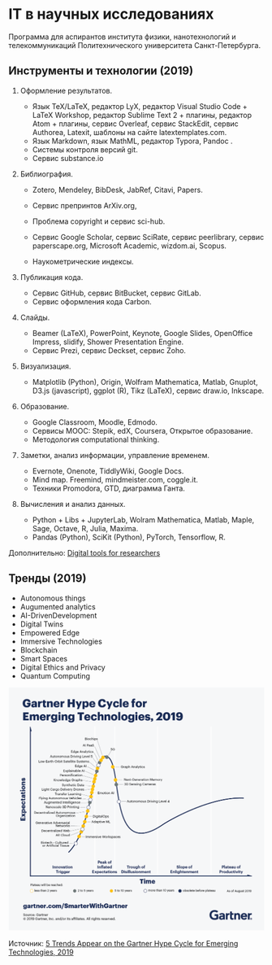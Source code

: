 # IT в научных исследованиях

Программа для аспирантов института физики, нанотехнологий и телекоммуникаций Политехнического университета Санкт-Петербурга.

## Инструменты и технологии (2019)

1. Оформление результатов. 

   - Язык TeX/LaTeX, редактор LyX, редактор Visual Studio Code + LaTeX Workshop, редактор Sublime Text 2 + плагины, редактор Atom + плагины, сервис Overleaf, сервис StackEdit, сервис Authorea, Latexit, шаблоны на сайте latextemplates.com. 
   - Язык Markdown, язык MathML, редактор Typora, Pandoc . 
   - Системы контроля версий git.
   - Сервис substance.io

2. Библиография. 

   - Zotero, Mendeley, BibDesk, JabRef, Citavi, Papers.

   - Сервис препринтов ArXiv.org, 
   - Проблема copyright и сервис sci-hub.
   - Сервис Google Scholar, сервис SciRate, сервис peerlibrary, сервис paperscape.org, Microsoft Academic, wizdom.ai, Scopus.
   - Наукометрические индексы.

3. Публикация кода.

   - Сервис GitHub, сервис BitBucket, сервис GitLab.
   - Сервис оформления кода Carbon.

4. Слайды. 

   - Beamer (LaTeX), PowerPoint, Keynote, Google Slides, OpenOffice Impress, slidify, Shower Presentation Engine.
   - Сервис Prezi, сервис Deckset, сервис Zoho.

5. Визуализация.

   - Matplotlib (Python), Origin, Wolfram Mathematica, Matlab, Gnuplot, D3.js (javascript), ggplot (R), Tikz (LaTeX), сервис draw.io, Inkscape.

6. Образование. 

   - Google Classroom, Moodle, Edmodo.
   - Сервисы MOOC: Stepik, edX, Coursera, Открытое образование.
   - Методология computational thinking.

7. Заметки, анализ информации, управление временем.

   - Evernote, Onenote, TiddlyWiki, Google Docs.
   - Mind map. Freemind, mindmeister.com, coggle.it.
   - Техники Promodora, GTD, диаграмма Ганта. 

8. Вычисления и анализ данных.

   - Python + Libs + JupyterLab, Wolram Mathematica, Matlab, Maple, Sage, Octave, R, Julia, Maxima.
   - Pandas (Python), SciKit (Python), PyTorch, Tensorflow, R.

Дополнительно: [Digital tools for researchers](http://connectedresearchers.com/online-tools-for-researchers/)



## Тренды (2019)

- Autonomous things
- Augumented analytics
- AI-DrivenDevelopment
- Digital Twins
- Empowered Edge
- Immersive Technologies
- Blockchain
- Smart Spaces
- Digital Ethics and Privacy
- Quantum Computing

![img](gartner.png)

Источник: [5 Trends Appear on the Gartner Hype Cycle for Emerging Technologies, 2019](https://www.gartner.com/smarterwithgartner/5-trends-appear-on-the-gartner-hype-cycle-for-emerging-technologies-2019/)
